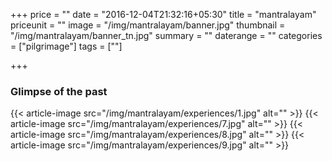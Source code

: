 +++
price = ""
date = "2016-12-04T21:32:16+05:30"
title = "mantralayam"
priceunit = ""
image = "/img/mantralayam/banner.jpg"
thumbnail = "/img/mantralayam/banner_tn.jpg"
summary = ""
daterange = ""
categories = ["pilgrimage"]
tags = [""]

+++

### Glimpse of the past
{{< article-image src="/img/mantralayam/experiences/1.jpg" alt="" >}}
{{< article-image src="/img/mantralayam/experiences/7.jpg" alt="" >}}
{{< article-image src="/img/mantralayam/experiences/8.jpg" alt="" >}}
{{< article-image src="/img/mantralayam/experiences/9.jpg" alt="" >}}
